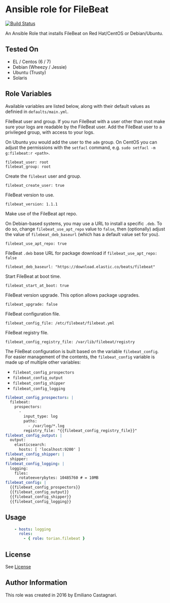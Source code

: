 # Ansible role for FileBeat

[![Build Status](https://travis-ci.org/torian/ansible-role-filebeat.svg)](https://travis-ci.org/torian/ansible-role-filebeat)

An Ansible Role that installs FileBeat on Red Hat/CentOS or Debian/Ubuntu.

## Tested On

  * EL / Centos (6 / 7)
  * Debian (Wheezy / Jessie)
  * Ubuntu (Trusty)
  * Solaris

## Role Variables

Available variables are listed below, along with their default values as
definied in `defaults/main.yml`.

FileBeat user and group. If you run FileBeat with a user other than root make
sure your logs are readable by the FileBeat user. Add the FileBeat user to a
privileged group, with access to your logs.

On Ubuntu you would add the user to the `adm` group. On CentOS you can adjust
the permissions with the `setfacl` command, e.g. `sudo setfacl -m g:filebeat:r
<path>`.

    filebeat_user: root
    filebeat_group: root

Create the `filebeat` user and group.

    filebeat_create_user: true

FileBeat version to use.

    filebeat_version: 1.1.1

Make use of the FileBeat apt repo.

On Debian-based systems, you may use a URL to install a specific `.deb`.
To do so, change `filebeat_use_apt_repo` value to `false`, then (optionally)
adjust the value of `filebeat_deb_baseurl` (which has a default value set for you).

    filebeat_use_apt_repo: true

FileBeat `.deb` base URL for package download if `filebeat_use_apt_repo: false`

    filebeat_deb_baseurl: "https://download.elastic.co/beats/filebeat"

Start FileBeat at boot time.

    filebeat_start_at_boot: true

FileBeat version upgrade. This option allows package upgrades.

    filebeat_upgrade: false

FileBeat configuration file.

    filebeat_config_file: /etc/filebeat/filebeat.yml

FileBeat registry file.

    filebeat_config_registry_file: /var/lib/filebeat/registry

The FileBeat configuration is built based on the variable `filebeat_config`.
For easier management of the contents, the `filebeat_config` variable is made
up of multiple other variables:

* `filebeat_config_prospectors`
* `filebeat_config_output`
* `filebeat_config_shipper`
* `filebeat_config_logging`

```yaml
filebeat_config_prospectors: |
  filebeat:
    prospectors:
      -
        input_type: log
        paths:
          - /var/log/*.log
        registry_file: "{{filebeat_config_registry_file}}"
filebeat_config_output: |
  output:
    elasticsearch:
      hosts: [ 'localhost:9200' ]
filebeat_config_shipper: |
  shipper:
filebeat_config_logging: |
  logging:
    files:
      rotateeverybytes: 10485760 # = 10MB
filebeat_config: |
  {{filebeat_config_prospectors}}
  {{filebeat_config_output}}
  {{filebeat_config_shipper}}
  {{filebeat_config_logging}}
```

## Usage
```yaml
    - hosts: logging
      roles:
        - { role: torian.filebeat }
```

## License

See [License](LICENSE)

## Author Information

This role was created in 2016 by Emiliano Castagnari.

